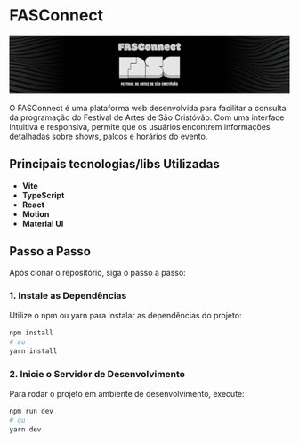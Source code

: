 # FASConnect

![Fasconnect Cover](./src/assets//cover.png)

O FASConnect é uma plataforma web desenvolvida para facilitar a consulta da programação do Festival de Artes de São Cristóvão. Com uma interface intuitiva e responsiva, permite que os usuários encontrem informações detalhadas sobre shows, palcos e horários do evento.

## Principais tecnologias/libs Utilizadas

- **Vite**
- **TypeScript**
- **React**
- **Motion**
- **Material UI**

## Passo a Passo

Após clonar o repositório, siga o passo a passo:

### 1. Instale as Dependências

Utilize o npm ou yarn para instalar as dependências do projeto:

```bash
npm install
# ou
yarn install
```

### 2. Inicie o Servidor de Desenvolvimento

Para rodar o projeto em ambiente de desenvolvimento, execute:

```bash
npm run dev
# ou
yarn dev
```
